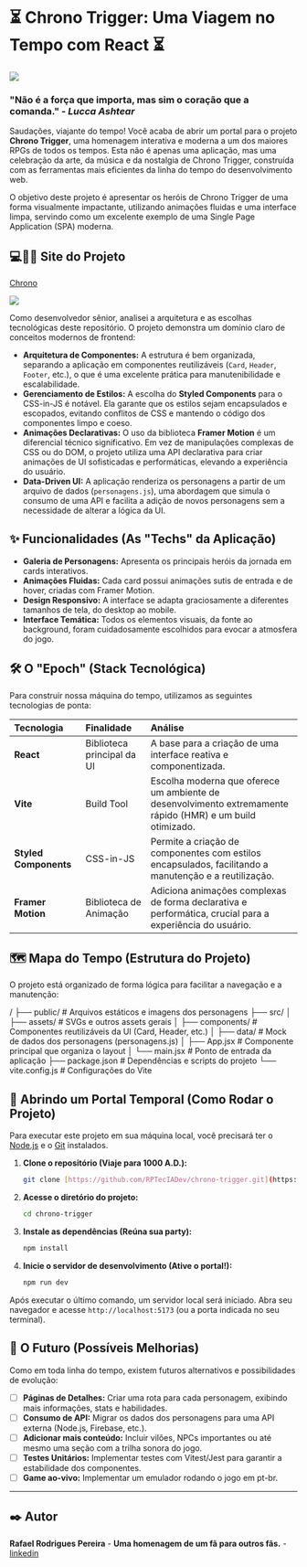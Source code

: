 
# ⏳ Chrono Trigger: Uma Viagem no Tempo com React ⏳

<a><img src="./assets/images/readme.png"></a>

### "Não é a força que importa, mas sim o coração que a comanda." - _Lucca Ashtear_

Saudações, viajante do tempo! Você acaba de abrir um portal para o projeto **Chrono Trigger**, uma homenagem interativa e moderna a um dos maiores RPGs de todos os tempos. Esta não é apenas uma aplicação, mas uma celebração da arte, da música e da nostalgia de Chrono Trigger, construída com as ferramentas mais eficientes da linha do tempo do desenvolvimento web.

O objetivo deste projeto é apresentar os heróis de Chrono Trigger de uma forma visualmente impactante, utilizando animações fluidas e uma interface limpa, servindo como um excelente exemplo de uma Single Page Application (SPA) moderna.

## 💻🔗📜 Site do Projeto
[Chrono](https://chrono-trigger-delta.vercel.app/)

<a><img src="./assets/images/Captura de tela.jpg"></a>

Como desenvolvedor sênior, analisei a arquitetura e as escolhas tecnológicas deste repositório. O projeto demonstra um domínio claro de conceitos modernos de frontend:

-   **Arquitetura de Componentes:** A estrutura é bem organizada, separando a aplicação em componentes reutilizáveis (`Card`, `Header`, `Footer`, etc.), o que é uma excelente prática para manutenibilidade e escalabilidade.
-   **Gerenciamento de Estilos:** A escolha do **Styled Components** para o CSS-in-JS é notável. Ela garante que os estilos sejam encapsulados e escopados, evitando conflitos de CSS e mantendo o código dos componentes limpo e coeso.
-   **Animações Declarativas:** O uso da biblioteca **Framer Motion** é um diferencial técnico significativo. Em vez de manipulações complexas de CSS ou do DOM, o projeto utiliza uma API declarativa para criar animações de UI sofisticadas e performáticas, elevando a experiência do usuário.
-   **Data-Driven UI:** A aplicação renderiza os personagens a partir de um arquivo de dados (`personagens.js`), uma abordagem que simula o consumo de uma API e facilita a adição de novos personagens sem a necessidade de alterar a lógica da UI.

## ✨ Funcionalidades (As "Techs" da Aplicação)

-   **Galeria de Personagens:** Apresenta os principais heróis da jornada em cards interativos.
-   **Animações Fluidas:** Cada card possui animações sutis de entrada e de hover, criadas com Framer Motion.
-   **Design Responsivo:** A interface se adapta graciosamente a diferentes tamanhos de tela, do desktop ao mobile.
-   **Interface Temática:** Todos os elementos visuais, da fonte ao background, foram cuidadosamente escolhidos para evocar a atmosfera do jogo.

## 🛠️ O "Epoch" (Stack Tecnológica)

Para construir nossa máquina do tempo, utilizamos as seguintes tecnologias de ponta:

| Tecnologia        | Finalidade                 | Análise                                                                                                   |
| :---------------- | :------------------------- | :-------------------------------------------------------------------------------------------------------- |
| **React** | Biblioteca principal da UI | A base para a criação de uma interface reativa e componentizada.                                          |
| **Vite** | Build Tool                 | Escolha moderna que oferece um ambiente de desenvolvimento extremamente rápido (HMR) e um build otimizado. |
| **Styled Components** | CSS-in-JS                  | Permite a criação de componentes com estilos encapsulados, facilitando a manutenção e a reutilização.   |
| **Framer Motion** | Biblioteca de Animação     | Adiciona animações complexas de forma declarativa e performática, crucial para a experiência do usuário.  |

## 🗺️ Mapa do Tempo (Estrutura do Projeto)

O projeto está organizado de forma lógica para facilitar a navegação e a manutenção:

/
├── public/                # Arquivos estáticos e imagens dos personagens
├── src/
│   ├── assets/            # SVGs e outros assets gerais
│   ├── components/        # Componentes reutilizáveis da UI (Card, Header, etc.)
│   ├── data/              # Mock de dados dos personagens (personagens.js)
│   ├── App.jsx            # Componente principal que organiza o layout
│   └── main.jsx           # Ponto de entrada da aplicação
├── package.json           # Dependências e scripts do projeto
└── vite.config.js         # Configurações do Vite

## 🚀 Abrindo um Portal Temporal (Como Rodar o Projeto)

Para executar este projeto em sua máquina local, você precisará ter o [Node.js](https://nodejs.org/) e o [Git](https://git-scm.com/) instalados.

1.  **Clone o repositório (Viaje para 1000 A.D.):**
    ```bash
    git clone [https://github.com/RPTecIADev/chrono-trigger.git](https://github.com/RPTecIADev/chrono-trigger.git)
    ```

2.  **Acesse o diretório do projeto:**
    ```bash
    cd chrono-trigger
    ```

3.  **Instale as dependências (Reúna sua party):**
    ```bash
    npm install
    ```

4.  **Inicie o servidor de desenvolvimento (Ative o portal!):**
    ```bash
    npm run dev
    ```

Após executar o último comando, um servidor local será iniciado. Abra seu navegador e acesse `http://localhost:5173` (ou a porta indicada no seu terminal).

## 🔮 O Futuro (Possíveis Melhorias)

Como em toda linha do tempo, existem futuros alternativos e possibilidades de evolução:

-   [ ] **Páginas de Detalhes:** Criar uma rota para cada personagem, exibindo mais informações, stats e habilidades.
-   [ ] **Consumo de API:** Migrar os dados dos personagens para uma API externa (Node.js, Firebase, etc.).
-   [ ] **Adicionar mais conteúdo:** Incluir vilões, NPCs importantes ou até mesmo uma seção com a trilha sonora do jogo.
-   [ ] **Testes Unitários:** Implementar testes com Vitest/Jest para garantir a estabilidade dos componentes.
-   [ ] **Game ao-vivo:** Implementar um emulador rodando o jogo em pt-br.

---

## ✒️ Autor

**Rafael Rodrigues Pereira** - **Uma homenagem de um fã para outros fãs.** - [linkedin](https://www.linkedin.com/in/rafaelrpereira/)








